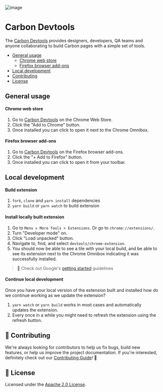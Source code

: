 ![image](https://media.github.ibm.com/user/19/files/a6852000-5f31-11ea-9520-4186ecc02341)

# Carbon Devtools

The [Carbon Devtools](http://ibm.biz/carbon-devtools) provides designers, developers, QA teams and anyone collaborating to build Carbon pages with a simple set of tools.

 * [General usage](#general-usage)
   - [Chrome web store](#chrome-web-store)
   - [Firefox browser add-ons](#firefox-browser-add-ons)
 * [Local development](#local-development)
 * [Contributing](#-contributing)
 * [License](#-license)

## General usage

#### Chrome web store

1. Go to [Carbon Devtools](http://ibm.biz/carbon-devtools-chrome) on the Chrome Web Store.
2. Click the "Add to Chrome" button.
3. Once installed you can click to open it next to the Chrome Omnibox.

#### Firefox browser add-ons

1. Go to [Carbon Devtools](http://ibm.biz/carbon-devtools-firefox) on the Firefox browser add-ons.
2. Click the "+ Add to Firefox" button.
3. Once installed you can click to open it from your toolbar.

## Local development

#### Build extension
1. `fork`, `clone` and `yarn install` dependencies
2. `yarn build` or `yarn watch` to build extension

#### Install locally built extension
1. Go to `Menu > More Tools > Extensions`. Or go to `chrome://extensions/`.
2. Turn "Developer mode" on.
3. Click "Load unpacked" button.
4. Navigate to, find, and select `devtools/chrome-extension`.
5. You should now be able to see a tile with your local build, and be able to see its extension next to the Chrome Omnibox indicating it was successfully installed.

> 👀 Check out Google's [getting started](https://developer.chrome.com/extensions/getstarted#manifest) guidelines

#### Continue local development

Once you have your local version of the extension built and installed how do we continue working as we update the extension?

1. `yarn watch` or `yarn build` works in most cases and automatically updates the extension.
2. Every once in a while you might need to refresh the extension using the refresh button.

## 🙌 Contributing

We're always looking for contributors to help us fix bugs, build new features,
or help us improve the project documentation. If you're interested, definitely
check out our [Contributing Guide](/.github/CONTRIBUTING.md)! 👀

## 📝 License

Licensed under the [Apache 2.0 License](/LICENSE).

